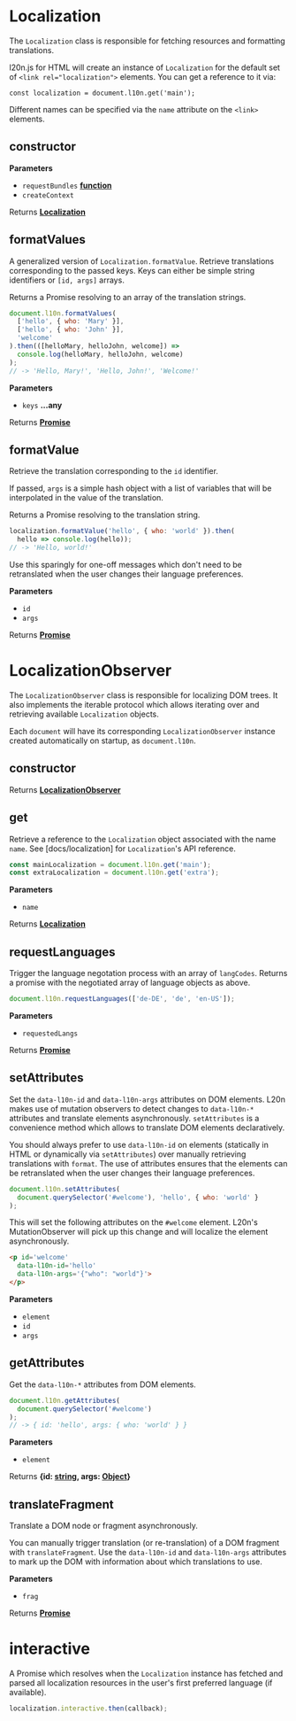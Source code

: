 <!-- Generated by documentation.js. Update this documentation by updating the source code. -->

# Localization

The `Localization` class is responsible for fetching resources and
formatting translations.

l20n.js for HTML will create an instance of `Localization` for the default
set of `<link rel="localization">` elements.  You can get a reference to it
via:

    const localization = document.l10n.get('main');

Different names can be specified via the `name` attribute on the `<link>`
elements.

## constructor

**Parameters**

-   `requestBundles` **[function](https://developer.mozilla.org/en-US/docs/Web/JavaScript/Reference/Statements/function)** 
-   `createContext`  

Returns **[Localization](#localization)** 

## formatValues

A generalized version of `Localization.formatValue`.  Retrieve
translations corresponding to the passed keys.  Keys can either be simple
string identifiers or `[id, args]` arrays.

Returns a Promise resolving to an array of the translation strings.

```javascript
document.l10n.formatValues(
  ['hello', { who: 'Mary' }],
  ['hello', { who: 'John' }],
  'welcome'
).then(([helloMary, helloJohn, welcome]) =>
  console.log(helloMary, helloJohn, welcome)
);
// -> 'Hello, Mary!', 'Hello, John!', 'Welcome!'
```

**Parameters**

-   `keys` **...any** 

Returns **[Promise](https://developer.mozilla.org/en-US/docs/Web/JavaScript/Reference/Global_Objects/Promise)** 

## formatValue

Retrieve the translation corresponding to the `id` identifier.

If passed, `args` is a simple hash object with a list of variables that
will be interpolated in the value of the translation.

Returns a Promise resolving to the translation string.

```javascript
localization.formatValue('hello', { who: 'world' }).then(
  hello => console.log(hello));
// -> 'Hello, world!'
```

Use this sparingly for one-off messages which don't need to be
retranslated when the user changes their language preferences.

**Parameters**

-   `id`  
-   `args`  

Returns **[Promise](https://developer.mozilla.org/en-US/docs/Web/JavaScript/Reference/Global_Objects/Promise)** 

# LocalizationObserver

The `LocalizationObserver` class is responsible for localizing DOM trees.
It also implements the iterable protocol which allows iterating over and
retrieving available `Localization` objects.

Each `document` will have its corresponding `LocalizationObserver` instance
created automatically on startup, as `document.l10n`.

## constructor

Returns **[LocalizationObserver](#localizationobserver)** 

## get

Retrieve a reference to the `Localization` object associated with the name
`name`.  See [docs/localization] for `Localization`'s API reference.

```javascript
const mainLocalization = document.l10n.get('main');
const extraLocalization = document.l10n.get('extra');
```

**Parameters**

-   `name`  

Returns **[Localization](#localization)** 

## requestLanguages

Trigger the language negotation process with an array of `langCodes`.
Returns a promise with the negotiated array of language objects as above.

```javascript
document.l10n.requestLanguages(['de-DE', 'de', 'en-US']);
```

**Parameters**

-   `requestedLangs`  

Returns **[Promise](https://developer.mozilla.org/en-US/docs/Web/JavaScript/Reference/Global_Objects/Promise)** 

## setAttributes

Set the `data-l10n-id` and `data-l10n-args` attributes on DOM elements.
L20n makes use of mutation observers to detect changes to `data-l10n-*`
attributes and translate elements asynchronously.  `setAttributes` is
a convenience method which allows to translate DOM elements declaratively.

You should always prefer to use `data-l10n-id` on elements (statically in
HTML or dynamically via `setAttributes`) over manually retrieving
translations with `format`.  The use of attributes ensures that the
elements can be retranslated when the user changes their language
preferences.

```javascript
document.l10n.setAttributes(
  document.querySelector('#welcome'), 'hello', { who: 'world' }
);
```

This will set the following attributes on the `#welcome` element.  L20n's
MutationObserver will pick up this change and will localize the element
asynchronously.

```html
<p id='welcome'
  data-l10n-id='hello'
  data-l10n-args='{"who": "world"}'>
</p>
```

**Parameters**

-   `element`  
-   `id`  
-   `args`  

## getAttributes

Get the `data-l10n-*` attributes from DOM elements.

```javascript
document.l10n.getAttributes(
  document.querySelector('#welcome')
);
// -> { id: 'hello', args: { who: 'world' } }
```

**Parameters**

-   `element`  

Returns **{id: [string](https://developer.mozilla.org/en-US/docs/Web/JavaScript/Reference/Global_Objects/String), args: [Object](https://developer.mozilla.org/en-US/docs/Web/JavaScript/Reference/Global_Objects/Object)}** 

## translateFragment

Translate a DOM node or fragment asynchronously.

You can manually trigger translation (or re-translation) of a DOM fragment
with `translateFragment`.  Use the `data-l10n-id` and `data-l10n-args`
attributes to mark up the DOM with information about which translations to
use.

**Parameters**

-   `frag`  

Returns **[Promise](https://developer.mozilla.org/en-US/docs/Web/JavaScript/Reference/Global_Objects/Promise)** 

# interactive

A Promise which resolves when the `Localization` instance has fetched
and parsed all localization resources in the user's first preferred
language (if available).

```javascript
localization.interactive.then(callback);
```
